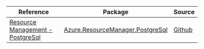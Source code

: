 | Reference | Package | Source |
|---|---|---|
|[Resource Management - PostgreSql](resourcemanager.postgresql-readme.md)|[Azure.ResourceManager.PostgreSql](https://www.nuget.org/packages/Azure.ResourceManager.PostgreSql)|[Github](https://github.com/Azure/azure-sdk-for-net/blob/main/sdk/postgresql/Azure.ResourceManager.PostgreSql)|
